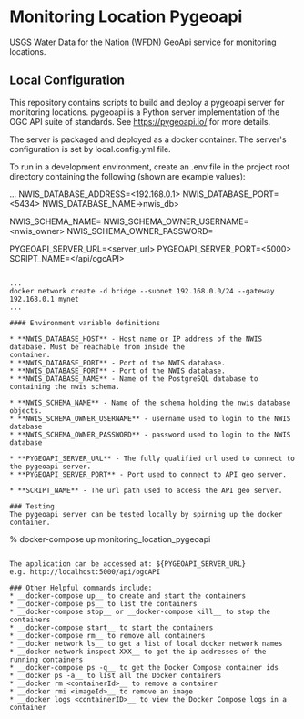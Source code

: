 # Monitoring Location Pygeoapi 
USGS Water Data for the Nation (WFDN) GeoApi service for monitoring locations.

## Local Configuration
This repository contains scripts to build and deploy a pygeoapi server for monitoring locations. pygeoapi is a Python
server implementation of the OGC API suite of standards. See https://pygeoapi.io/ for more details.

The server is packaged and deployed as a docker container. The server's configuration is set by local.config.yml
file.
 
To run in a development environment, create an .env file in
the project root directory containing the following (shown are example values):

...
NWIS_DATABASE_ADDRESS=<192.168.0.1>
NWIS_DATABASE_PORT=<5434>
NWIS_DATABASE_NAME->nwis_db>

NWIS_SCHEMA_NAME=<nwis>
NWIS_SCHEMA_OWNER_USERNAME=<nwis_owner>
NWIS_SCHEMA_OWNER_PASSWORD=<changeMe>

PYGEOAPI_SERVER_URL=<server_url>
PYGEOAPI_SERVER_PORT=<5000>
SCRIPT_NAME=</api/ogcAPI>
```

...
docker network create -d bridge --subnet 192.168.0.0/24 --gateway 192.168.0.1 mynet
...

#### Environment variable definitions

* **NWIS_DATABASE_HOST** - Host name or IP address of the NWIS database. Must be reachable from inside the
container.
* **NWIS_DATABASE_PORT** - Port of the NWIS database.
* **NWIS_DATABASE_PORT** - Port of the NWIS database.
* **NWIS_DATABASE_NAME** - Name of the PostgreSQL database to containing the nwis schema.

* **NWIS_SCHEMA_NAME** - Name of the schema holding the nwis database objects.
* **NWIS_SCHEMA_OWNER_USERNAME** - username used to login to the NWIS database
* **NWIS_SCHEMA_OWNER_PASSWORD** - password used to login to the NWIS database

* **PYGEOAPI_SERVER_URL** - The fully qualified url used to connect to the pygeoapi server.
* **PYGEOAPI_SERVER_PORT** - Port used to connect to API geo server.

* **SCRIPT_NAME** - The url path used to access the API geo server.

### Testing
The pygeoapi server can be tested locally by spinning up the docker container.

```
% docker-compose up monitoring_location_pygeoapi
```

The application can be accessed at: ${PYGEOAPI_SERVER_URL}
e.g. http://localhost:5000/api/ogcAPI

### Other Helpful commands include:
* __docker-compose up__ to create and start the containers
* __docker-compose ps__ to list the containers
* __docker-compose stop__ or __docker-compose kill__ to stop the containers
* __docker-compose start__ to start the containers
* __docker-compose rm__ to remove all containers
* __docker network ls__ to get a list of local docker network names
* __docker network inspect XXX__ to get the ip addresses of the running containers
* __docker-compose ps -q__ to get the Docker Compose container ids
* __docker ps -a__ to list all the Docker containers
* __docker rm <containerId>__ to remove a container
* __docker rmi <imageId>__ to remove an image
* __docker logs <containerID>__ to view the Docker Compose logs in a container

